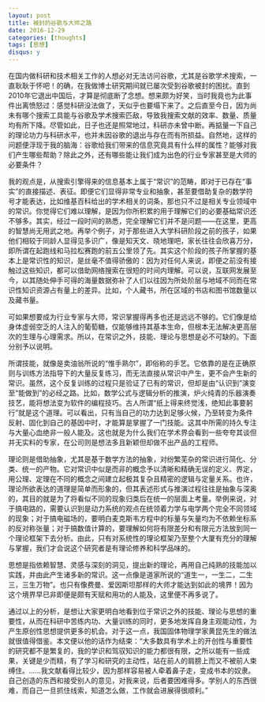 ```yaml
---
layout: post
title: 被封的谷歌与大师之路
date: 2016-12-29
categories: [thoughts]
tags: [思想]
disqus: y
---
```


在国内做科研和技术相关工作的人想必对无法访问谷歌，尤其是谷歌学术搜索，一直耿耿于怀吧！的确，在我做博士研究期间就已屡次受到谷歌被封的困扰。直到2010年它退出中国后，才算是彻底断了念想。想来颇为好笑，当时我竟也为此事件出离愤怒过：感觉科研没法做了，天似乎也要塌下来了。之后直至今日，因为尚未有哪个搜索工具能与谷歌及学术搜索匹敌，导致我搜索文献的效率、数量、质量均有所下降。尽管如此，日子也还是照常地过，科研亦未曾中断。再掂量一下自己的理论功力与科研水平，也并未因谷歌的退出与存在而有所损益。自然地，这样的问题便浮现于我的脑海：谷歌给我们带来的信息究竟具有什么样的属性？能够对我们产生哪些帮助？除此之外，还有哪些能让我们成为出色的行业专家甚至是大师的必要条件？

我的观点是，从搜索引擎得来的信息基本上属于“常识”的范畴，即对于已存在“事实”的直接描述、表征。即便它们显得非常专业和抽象，甚至要借助复杂的数学符号才能表达，比如维基百科给出的学术相关的词条，那也只不过是相关专业领域中的常识。你觉得它们难以理解，是因为你所积累的用于理解它们的必要基础常识还不够多。其实，经过一段时间的熟悉，完全理解它们并不是问题——在这里，更高的智慧尚无用武之地。再举个例子，对于那些进入大学科研阶段之前的孩子，如果他们相较于同龄人显得见多识广，像是知天文、晓地理吧，家长往往会欣喜万分，即所谓在起跑线和马拉松赛跑的前五公里领了先。其实这个阶段的孩子所掌握的基本上是常识性的知识，是丝毫不值得骄傲的：因为对任何人来说，即便之前没有接触过这些知识，都可以借助网络搜索在很短的时间内理解。可以说，互联网发展至今，以其随处伸手可得的海量数据弥补了人们以往因为所处阶层与地域不同而在常识性知识资源占有量上的差异。比如，个人藏书，所在区域的书店和图书馆数量以及藏书量。

可如果想要成为行业专家与大师，常识掌握得再多也还是远远不够的。它们像是给身体虚弱空乏的人注入的葡萄糖，仅能够维持其基本生命，但根本无法解决更高层次的生理与心理需求。所以，在常识之外，技能、理论与思想是必不可缺的。下面分别予以说明。

所谓技能，就像是卖油翁所说的“惟手熟尔”，即俗称的手艺。它依靠的是在正确原则与训练方法指导下的大量反复练习，而无法直接从常识中产生，更不会产生新的常识。虽然，这个反复训练的过程只是验证了已有的常识，但却是由“认识到”演变至“能做到”的必经之路。比如，数学公式与逻辑分析的推演，炉火纯青的乐器演奏技艺，能将想法变为软件的编程技巧。古人所谓“纸上得来终觉浅，绝知此事要躬行”就是这个道理。可以看出，只有当自己的功力达到足够火候，乃至转变为条件反射、固化到自己的基因中时，才能算是掌握了一门技能。这其中所需的持久专注与大量心血绝非一般人能及。这也就是为什么我们在学术界会看到一些夸夸其谈但并无实料的专家，在公司则是想法多且新颖但却做不出产品的工程师。

理论则是借助抽象，尤其是基于数学方法的抽象，对纷繁芜杂的常识进行简化、分类、统一的产物。它对常识中似是而非的概念予以清晰和精确无误的定义、界定，用公理、定理在不同的概念之间建立起极其复杂且精密的逻辑与定量关系。也许，理论所欲表达的道理是简单而形象的，但其表述形式与推演过程往往是抽象与深奥的，其目的就是为了将看似不同的现象归类后在统一的层面上考量。举例来说，对于搞电路的，需要认识到是动力系统的观点在统领着力学与电学两个完全不同领域的现象；对于搞电磁场的，要明白麦克斯韦方程中的标量与矢量均为不依赖坐标系的反对称张量；对于搞数值计算的，要理解如何将有限差分和有限元方法放到同一个理论框架下去分析。由此，只有对系统性的理论框架乃至整个大厦有充分的理解与掌握，我们才会说这个研究者是有理论修养和科学品味的。

思想是指依赖智慧、灵感与深刻的洞见，提出新的理论，再用自己纯熟的技能加以实践，并由此产生诸多新的常识。这一点像是道家所说的“道生一，一生二，二生三，三生万物”。也只有像费曼、爱因斯坦那样的大师才能达到如此的境界！因为这个境界早已非即便是颇有天赋和用功的人能及，这里便不再多说了。

通过以上的分析，是想让大家更明白地看到位于常识之外的技能、理论与思想的重要性，从而在科研中苦练内功、大量训练的同时，更多地发挥自身主观能动性，为产生原创性思想提供更多的机会。对于这一点，我国固体物理学家黄昆先生的做法就很值得借鉴。本文便以他的话作为结束：“大多数具有学术上的开创性与重要性的研究都不是繁复的，我的学识和驾驭知识的能力都很有限，之所以能有一些成果，关键是少而精，有了学习和研究的主动性，站在前人的肩膀上而又不被前人束缚住。……我文献看得比较少，因为那样容易被人牵着鼻子走，变成书本的奴隶。自己创造的东西和接受别人的意见，对我来说，后者要困难得多。学别人的东西很难，而自己一旦抓住线索，知道怎么做，工作就会进展得很顺利。”
